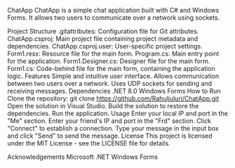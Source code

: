 ChatApp
ChatApp is a simple chat application built with C# and Windows Forms. It allows two users to communicate over a network using sockets.

Project Structure
.gitattributes: Configuration file for Git attributes.
ChatApp.csproj: Main project file containing project metadata and dependencies.
ChatApp.csproj.user: User-specific project settings.
Form1.resx: Resource file for the main form.
Program.cs: Main entry point for the application.
Form1.Designer.cs: Designer file for the main form.
Form1.cs: Code-behind file for the main form, containing the application logic.
Features
Simple and intuitive user interface.
Allows communication between two users over a network.
Uses UDP sockets for sending and receiving messages.
Dependencies
.NET 8.0
Windows Forms
How to Run
Clone the repository:
git clone https://github.com/Rahuljuluri/ChatApp.git
Open the solution in Visual Studio.
Build the solution to restore the dependencies.
Run the application.
Usage
Enter your local IP and port in the "Me" section.
Enter your friend's IP and port in the "Frd" section.
Click "Connect" to establish a connection.
Type your message in the input box and click "Send" to send the message.
License
This project is licensed under the MIT License - see the LICENSE file for details.

Acknowledgements
Microsoft .NET
Windows Forms
